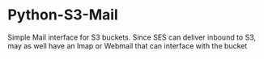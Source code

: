 # Python-S3-Mail
Simple Mail interface for S3 buckets. Since SES can deliver inbound to S3, may as well have an Imap or Webmail that can interface with the bucket
